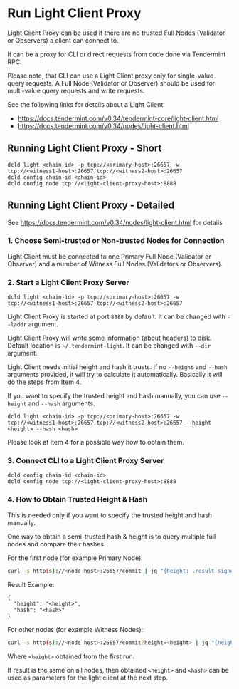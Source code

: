 # Run Light Client Proxy
Light Client Proxy can be used if there are no trusted Full Nodes (Validator or Observers) a client can connect to.

It can be a proxy for CLI or direct requests from code done via Tendermint RPC.

Please note, that CLI can use a Light Client proxy only for single-value query requests.
A Full Node (Validator or Observer) should be used for multi-value query requests and write requests.

See the following links for details about a Light Client:
- https://docs.tendermint.com/v0.34/tendermint-core/light-client.html
- https://docs.tendermint.com/v0.34/nodes/light-client.html

## Running Light Client Proxy - Short
```
dcld light <chain-id> -p tcp://<primary-host>:26657 -w tcp://<witness1-host>:26657,tcp://<witness2-host>:26657
dcld config chain-id <chain-id>
dcld config node tcp://<light-client-proxy-host>:8888
```

## Running Light Client Proxy - Detailed
See https://docs.tendermint.com/v0.34/nodes/light-client.html for details

### 1. Choose Semi-trusted or Non-trusted Nodes for Connection
Light Client must be connected to one Primary Full Node (Validator or Observer) and
a number of Witness Full Nodes (Validators or Observers).

### 2. Start a Light Client Proxy Server
```
dcld light <chain-id> -p tcp://<primary-host>:26657 -w tcp://<witness1-host>:26657,tcp://<witness2-host>:26657
```

Light Client Proxy is started at port `8888` by default. It can be changed with `--laddr` argument.

Light Client Proxy will write some information (about headers) to disk. Default location is `~/.tendermint-light`.
It can be changed with `--dir` argument.

Light Client needs initial height and hash it trusts. If no `--height` and `--hash` arguments provided, 
it will try to calculate it automatically. Basically it will do the steps from Item 4.

If you want to specify the trusted height and hash manually, you can use  `--height` and `--hash` arguments.
```
dcld light <chain-id> -p tcp://<primary-host>:26657 -w tcp://<witness1-host>:26657,tcp://<witness2-host>:26657 --height <height> --hash <hash>
```
Please look at Item 4 for a possible way how to obtain them.


### 3. Connect CLI to a Light Client Proxy Server
```
dcld config chain-id <chain-id>
dcld config node tcp://<light-client-proxy-host>:8888
```



### 4. How to Obtain Trusted Height & Hash
This is needed only if you want to specify the trusted height and hash manually.

One way to obtain a semi-trusted hash & height is to query multiple full nodes and compare their hashes.

For the first node (for example Primary Node):
```bash
curl -s http(s)://<node host>:26657/commit | jq "{height: .result.signed_header.header.height, hash: .result.signed_header.commit.block_id.hash}"
```
Result Example:
```
{
  "height": "<height>",
  "hash": "<hash>"
}
```

For other nodes (for example Witness Nodes):
```bash
curl -s http(s)://<node host>:26657/commit?height=<height> | jq "{height: .result.signed_header.header.height, hash: .result.signed_header.commit.block_id.hash}"
```
Where `<height>` obtained from the first run.

If result is the same on all nodes, then obtained `<height>` and `<hash>` can be used as parameters for the light client at the next step.


